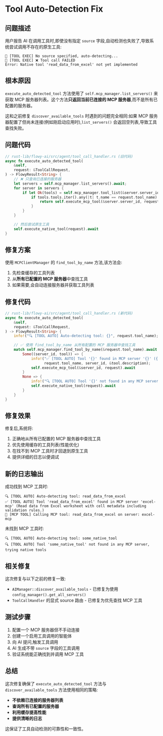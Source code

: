 # Tool Auto-Detection Fix

## 问题描述

用户报告 AI 在调用工具时,即使没有指定 `source` 字段,自动检测也失败了,导致系统尝试调用不存在的原生工具:

```
🔧 [TOOL EXEC] No source specified, auto-detecting...
🔧 [TOOL EXEC] ❌ Tool call FAILED
Error: Native tool 'read_data_from_excel' not yet implemented
```

## 根本原因

`execute_auto_detected_tool` 方法使用了 `self.mcp_manager.list_servers()` 来获取 MCP 服务器列表。这个方法**只返回当前已连接的 MCP 服务器**,而不是所有已配置的服务器。

这和之前修复 `discover_available_tools` 时遇到的问题完全相同:如果 MCP 服务器配置了但尚未连接(例如刚启动应用时),`list_servers()` 会返回空列表,导致工具查找失败。

## 问题代码

```rust
// rust-lib/flowy-ai/src/agent/tool_call_handler.rs (旧代码)
async fn execute_auto_detected_tool(
    &self,
    request: &ToolCallRequest,
) -> FlowyResult<String> {
    // ❌ 只查询已连接的服务器
    let servers = self.mcp_manager.list_servers().await;
    for server in servers {
        if let Ok(tools) = self.mcp_manager.tool_list(&server.server_id).await {
            if tools.tools.iter().any(|t| t.name == request.tool_name) {
                return self.execute_mcp_tool(&server.server_id, request).await;
            }
        }
    }
    
    // 然后尝试原生工具
    self.execute_native_tool(request).await
}
```

## 修复方案

使用 `MCPClientManager` 的 `find_tool_by_name` 方法,该方法会:
1. 先检查缓存的工具列表
2. 从**所有已配置的 MCP 服务器**中查找工具
3. 如果需要,会自动连接服务器并获取工具列表

## 修复代码

```rust
// rust-lib/flowy-ai/src/agent/tool_call_handler.rs (新代码)
async fn execute_auto_detected_tool(
    &self,
    request: &ToolCallRequest,
) -> FlowyResult<String> {
    info!("🔍 [TOOL AUTO] Auto-detecting tool: {}", request.tool_name);
    
    // ✅ 使用 find_tool_by_name 从所有配置的 MCP 服务器中查找工具
    match self.mcp_manager.find_tool_by_name(&request.tool_name).await {
        Some((server_id, tool)) => {
            info!("✅ [TOOL AUTO] Tool '{}' found in MCP server '{}' ({})", 
                  request.tool_name, server_id, &tool.description);
            self.execute_mcp_tool(&server_id, request).await
        }
        None => {
            info!("🔍 [TOOL AUTO] Tool '{}' not found in any MCP server, trying native tools", request.tool_name);
            self.execute_native_tool(request).await
        }
    }
}
```

## 修复效果

修复后,系统将:
1. 正确地从所有已配置的 MCP 服务器中查找工具
2. 优先使用缓存的工具列表(性能优化)
3. 在找不到 MCP 工具时才回退到原生工具
4. 提供详细的日志以便调试

## 新的日志输出

成功找到 MCP 工具时:
```
🔍 [TOOL AUTO] Auto-detecting tool: read_data_from_excel
✅ [TOOL AUTO] Tool 'read_data_from_excel' found in MCP server 'excel-mcp' (Read data from Excel worksheet with cell metadata including validation rules.)
🔧 [MCP TOOL] Calling MCP tool: read_data_from_excel on server: excel-mcp
```

未找到 MCP 工具时:
```
🔍 [TOOL AUTO] Auto-detecting tool: some_native_tool
🔍 [TOOL AUTO] Tool 'some_native_tool' not found in any MCP server, trying native tools
```

## 相关修复

这次修复与以下之前的修复一致:
- `AIManager::discover_available_tools` - 已修复为使用 `config_manager().get_all_servers()`
- `ToolCallHandler` 的显式 source 路由 - 已修复为优先查找 MCP 工具

## 测试步骤

1. 配置一个 MCP 服务器但不手动连接
2. 创建一个启用工具调用的智能体
3. 向 AI 提问,触发工具调用
4. AI 生成不带 `source` 字段的工具调用
5. 验证系统能正确找到并调用 MCP 工具

## 总结

这次修复确保了 `execute_auto_detected_tool` 方法与 `discover_available_tools` 方法使用相同的策略:
- **不依赖已连接的服务器列表**
- **查询所有已配置的服务器**
- **利用缓存提高性能**
- **提供清晰的日志**

这保证了工具自动检测的可靠性和一致性。


